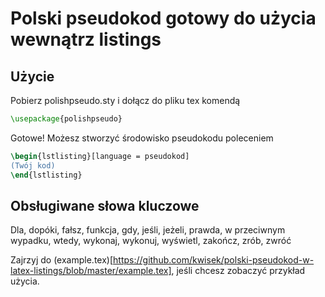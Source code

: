 # Polski pseudokod gotowy do użycia wewnątrz listings

## Użycie

Pobierz polishpseudo.sty i dołącz do pliku tex komendą
```tex
\usepackage{polishpseudo}
```

Gotowe! Możesz stworzyć środowisko pseudokodu poleceniem

```tex
\begin{lstlisting}[language = pseudokod]
(Twój kod)
\end{lstlisting}
```

## Obsługiwane słowa kluczowe

Dla, dopóki, fałsz, funkcja, gdy, jeśli, jeżeli, prawda, w przeciwnym wypadku, wtedy, wykonaj, wykonuj, wyświetl, zakończ, zrób, zwróć


Zajrzyj do (example.tex)[https://github.com/kwisek/polski-pseudokod-w-latex-listings/blob/master/example.tex], jeśli chcesz zobaczyć przykład użycia. 
